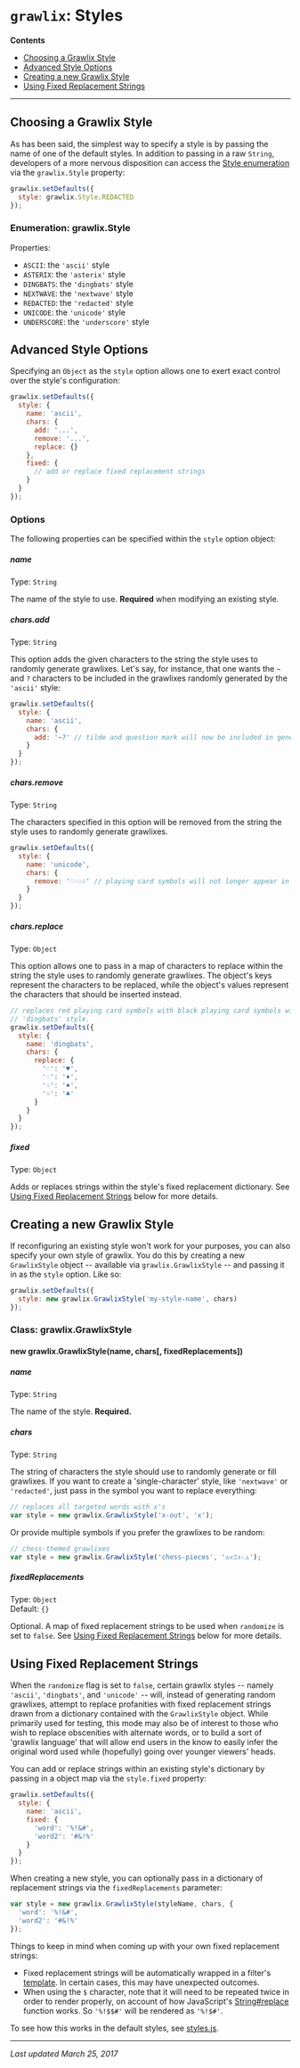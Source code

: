 # `grawlix`: Styles

__Contents__
- [Choosing a Grawlix Style](#choosing-a-grawlix-style)
- [Advanced Style Options](#advanced-style-options)
- [Creating a new Grawlix Style](#creating-a-new-grawlix-style)
- [Using Fixed Replacement Strings](#using-fixed-replacement-strings)

***

## Choosing a Grawlix Style

As has been said, the simplest way to specify a style is by passing the name of one of the default styles. In addition to passing in a raw `String`, developers of a more nervous disposition can access the [Style enumeration](https://github.com/tinwatchman/grawlix/blob/master/styles.js#L9) via the `grawlix.Style` property:

```javascript
grawlix.setDefaults({
  style: grawlix.Style.REDACTED
});
```

### Enumeration: grawlix.Style

Properties:

+ `ASCII`: the `'ascii'` style
+ `ASTERIX`: the `'asterix'` style
+ `DINGBATS`: the `'dingbats'` style
+ `NEXTWAVE`: the `'nextwave'` style
+ `REDACTED`: the `'redacted'` style
+ `UNICODE`: the `'unicode'` style
+ `UNDERSCORE`: the `'underscore'` style

## Advanced Style Options

Specifying an `Object` as the `style` option allows one to exert exact control over the style's configuration:

```javascript
grawlix.setDefaults({
  style: {
    name: 'ascii',
    chars: {
      add: '...',
      remove: '...',
      replace: {}
    },
    fixed: {
      // add or replace fixed replacement strings
    }
  }
});
```

### Options

The following properties can be specified within the `style` option object:

##### name

Type: `String`

The name of the style to use. **Required** when modifying an existing style.

##### chars.add

Type: `String`

This option adds the given characters to the string the style uses to randomly generate grawlixes. Let's say, for instance, that one wants the `~` and `?` characters to be included in the grawlixes randomly generated by the `'ascii'` style:

```javascript
grawlix.setDefaults({
  style: {
    name: 'ascii',
    chars: {
      add: '~?' // tilde and question mark will now be included in generated grawlixes
    }
  }
});
```

##### chars.remove

Type: `String`

The characters specified in this option will be removed from the string the style uses to randomly generate grawlixes.

```javascript
grawlix.setDefaults({
  style: {
    name: 'unicode',
    chars: {
      remove: '♡♢♤♧' // playing card symbols will not longer appear in grawlixes
    }
  }
});
```

##### chars.replace

Type: `Object`

This option allows one to pass in a map of characters to replace within the string the style uses to randomly generate grawlixes. The object's keys represent the characters to be replaced, while the object's values represent the characters that should be inserted instead.

```javascript
// replaces red playing card symbols with black playing card symbols within the 
// 'dingbats' style.
grawlix.setDefaults({
  style: {
    name: 'dingbats',
    chars: {
      replace: {
        '♡': '♥',
        '♢': '♦',
        '♤': '♠',
        '♧': '♣'
      }
    }
  }
});
```

##### fixed

Type: `Object`

Adds or replaces strings within the style's fixed replacement dictionary. See [Using Fixed Replacement Strings](#using-fixed-replacement-strings) below for more details.

## Creating a new Grawlix Style

If reconfiguring an existing style won't work for your purposes, you can also specify your own style of grawlix. You do this by creating a new `GrawlixStyle` object -- available via `grawlix.GrawlixStyle` -- and passing it in as the `style` option. Like so:

```javascript
grawlix.setDefaults({
  style: new grawlix.GrawlixStyle('my-style-name', chars)
});
```

### Class: grawlix.GrawlixStyle

#### new grawlix.GrawlixStyle(name, chars[, fixedReplacements])

##### name

Type: `String`

The name of the style. **Required.**

##### chars

Type: `String`

The string of characters the style should use to randomly generate or fill grawlixes. If you want to create a 'single-character' style, like `'nextwave'` or `'redacted'`, just pass in the symbol you want to replace everything:

```javascript
// replaces all targeted words with x's
var style = new grawlix.GrawlixStyle('x-out', 'x');
```

Or provide multiple symbols if you prefer the grawlixes to be random:

```javascript
// chess-themed grawlixes
var style = new grawlix.GrawlixStyle('chess-pieces', '♔♕♖♗♘♙');
```

##### fixedReplacements

Type: `Object`<br>
Default: `{}`

Optional. A map of fixed replacement strings to be used when `randomize` is set to `false`. See [Using Fixed Replacement Strings](#using-fixed-replacement-strings) below for more details.

## Using Fixed Replacement Strings

When the `randomize` flag is set to `false`, certain grawlix styles -- namely `'ascii'`, `'dingbats'`, and `'unicode'` -- will, instead of generating random grawlixes, attempt to replace profanities with fixed replacement strings drawn from a dictionary contained with the `GrawlixStyle` object. While primarily used for testing, this mode may also be of interest to those who wish to replace obscenities with alternate words, or to build a sort of 'grawlix language' that will allow end users in the know to easily infer the original word used while (hopefully) going over younger viewers' heads.

You can add or replace strings within an existing style's dictionary by passing in a object map via the `style.fixed` property:

```javascript
grawlix.setDefaults({
  style: {
    name: 'ascii',
    fixed: {
      'word': '%!&#',
      'word2': '#&!%'
    }
  }
});
```

When creating a new style, you can optionally pass in a dictionary of replacement strings via the `fixedReplacements` parameter:

```javascript
var style = new grawlix.GrawlixStyle(styleName, chars, {
  'word': '%!&#',
  'word2': '#&!%'
});
```

Things to keep in mind when coming up with your own fixed replacement strings:

- Fixed replacement strings will be automatically wrapped in a filter's [template](https://github.com/tinwatchman/grawlix/blob/master/docs/FILTERS.md#filter-templates). In certain cases, this may have unexpected outcomes.
- When using the `$` character, note that it will need to be repeated twice in order to render properly, on account of how JavaScript's [String#replace](https://developer.mozilla.org/en-US/docs/Web/JavaScript/Reference/Global_Objects/String/replace) function works. So `'%!$$#'` will be rendered as `'%!$#'`.

To see how this works in the default styles, see [styles.js](https://github.com/tinwatchman/grawlix/blob/master/styles.js#L62).

***

*Last updated March 25, 2017*